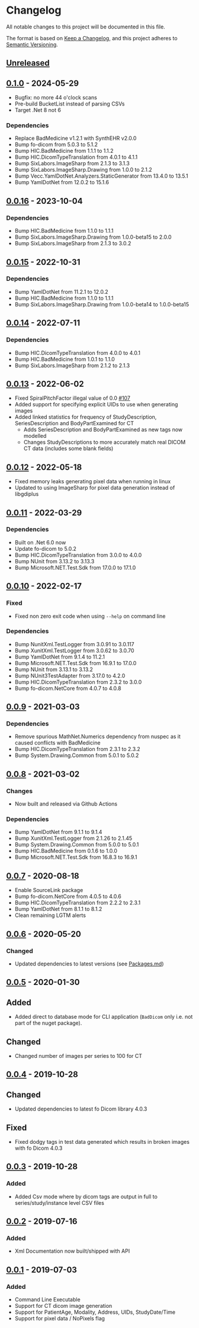 # Changelog
All notable changes to this project will be documented in this file.

The format is based on [Keep a Changelog](https://keepachangelog.com/en/1.0.0/),
and this project adheres to [Semantic Versioning](https://semver.org/spec/v2.0.0.html).


## [Unreleased]

## [0.1.0] - 2024-05-29

* Bugfix: no more 44 o'clock scans
* Pre-build BucketList instead of parsing CSVs
* Target .Net 8 not 6

### Dependencies

* Replace BadMedicine v1.2.1 with SynthEHR v2.0.0
* Bump fo-dicom from 5.0.3 to 5.1.2
* Bump HIC.BadMedicine from 1.1.1 to 1.1.2
* Bump HIC.DicomTypeTranslation from 4.0.1 to 4.1.1
* Bump SixLabors.ImageSharp from 2.1.3 to 3.1.3
* Bump SixLabors.ImageSharp.Drawing from 1.0.0 to 2.1.2
* Bump Vecc.YamlDotNet.Analyzers.StaticGenerator from 13.4.0 to 13.5.1
* Bump YamlDotNet from 12.0.2 to 15.1.6


## [0.0.16] - 2023-10-04

### Dependencies

- Bump HIC.BadMedicine from 1.1.0 to 1.1.1
- Bump SixLabors.ImageSharp.Drawing from 1.0.0-beta15 to 2.0.0
- Bump SixLabors.ImageSharp from 2.1.3 to 3.0.2

## [0.0.15] - 2022-10-31

### Dependencies

- Bump YamlDotNet from 11.2.1 to 12.0.2
- Bump HIC.BadMedicine from 1.1.0 to 1.1.1
- Bump SixLabors.ImageSharp.Drawing from 1.0.0-beta14 to 1.0.0-beta15

## [0.0.14] - 2022-07-11

### Dependencies

- Bump HIC.DicomTypeTranslation from 4.0.0 to 4.0.1
- Bump HIC.BadMedicine from 1.0.1 to 1.1.0
- Bump SixLabors.ImageSharp from 2.1.2 to 2.1.3

## [0.0.13] - 2022-06-02

- Fixed SpiralPitchFactor illegal value of 0.0 [#107](https://github.com/SMI/BadMedicine.Dicom/issues/107)
- Added support for specifying explicit UIDs to use when generating images
- Added linked statistics for frequency of StudyDescription, SeriesDescription and BodyPartExamined for CT
  - Adds SeriesDescription and BodyPartExamined as new tags now modelled
  - Changes StudyDescriptions to more accurately match real DICOM CT data (includes some blank fields)

## [0.0.12] - 2022-05-18

- Fixed memory leaks generating pixel data when running in linux
- Updated to using ImageSharp for pixel data generation instead of libgdiplus

## [0.0.11] - 2022-03-29

### Dependencies

- Built on .Net 6.0 now
- Update fo-dicom to 5.0.2
- Bump HIC.DicomTypeTranslation from 3.0.0 to 4.0.0 
- Bump NUnit from 3.13.2 to 3.13.3
- Bump Microsoft.NET.Test.Sdk from 17.0.0 to 17.1.0


## [0.0.10] - 2022-02-17

### Fixed

- Fixed non zero exit code when using `--help` on command line

### Dependencies

- Bump NunitXml.TestLogger from 3.0.91 to 3.0.117
- Bump XunitXml.TestLogger from 3.0.62 to 3.0.70
- Bump YamlDotNet from 9.1.4 to 11.2.1
- Bump Microsoft.NET.Test.Sdk from 16.9.1 to 17.0.0
- Bump NUnit from 3.13.1 to 3.13.2
- Bump NUnit3TestAdapter from 3.17.0 to 4.2.0
- Bump HIC.DicomTypeTranslation from 2.3.2 to 3.0.0 
- Bump fo-dicom.NetCore from 4.0.7 to 4.0.8

## [0.0.9] - 2021-03-03

### Dependencies

- Remove spurious MathNet.Numerics dependency from nuspec as it caused conflicts with BadMedicine
- Bump HIC.DicomTypeTranslation from 2.3.1 to 2.3.2
- Bump System.Drawing.Common from 5.0.1 to 5.0.2

## [0.0.8] - 2021-03-02

### Changes

- Now built and released via Github Actions

### Dependencies

- Bump YamlDotNet from 9.1.1 to 9.1.4
- Bump XunitXml.TestLogger from 2.1.26 to 2.1.45
- Bump System.Drawing.Common from 5.0.0 to 5.0.1
- Bump HIC.BadMedicine from 0.1.6 to 1.0.0
- Bump Microsoft.NET.Test.Sdk from 16.8.3 to 16.9.1

## [0.0.7] - 2020-08-18

- Enable SourceLink package
- Bump fo-dicom.NetCore from 4.0.5 to 4.0.6
- Bump HIC.DicomTypeTranslation from 2.2.2 to 2.3.1
- Bump YamlDotNet from 8.1.1 to 8.1.2
- Clean remaining LGTM alerts

## [0.0.6] - 2020-05-20

### Changed

- Updated dependencies to latest versions (see [Packages.md](./Packages.md))


## [0.0.5] - 2020-01-30

## Added

- Added direct to database mode for CLI application (`BadDicom` only i.e. not part of the nuget package).

## Changed

- Changed number of images per series to 100 for CT

## [0.0.4] - 2019-10-28

## Changed

- Updated dependencies to latest fo Dicom library 4.0.3

## Fixed

- Fixed dodgy tags in test data generated which results in broken images with fo Dicom 4.0.3

## [0.0.3] - 2019-10-28

### Added 

 - Added Csv mode where by dicom tags are output in full to series/study/instance level CSV files

## [0.0.2] - 2019-07-16

### Added 
 
- Xml Documentation now built/shipped with API

## [0.0.1] - 2019-07-03

### Added 

- Command Line Executable
- Support for CT dicom image generation
- Support for PatientAge, Modality, Address, UIDs, StudyDate/Time
- Support for pixel data / NoPixels flag

[Unreleased]: https://github.com/SMI/BadMedicine.Dicom/compare/v0.1.0...develop
[0.1.0]: https://github.com/SMI/BadMedicine.Dicom/compare/v0.0.16...v0.1.0
[0.0.16]: https://github.com/SMI/BadMedicine.Dicom/compare/v0.0.15...v0.0.16
[0.0.15]: https://github.com/SMI/BadMedicine.Dicom/compare/v0.0.14...v0.0.15
[0.0.14]: https://github.com/SMI/BadMedicine.Dicom/compare/v0.0.13...v0.0.14
[0.0.13]: https://github.com/SMI/BadMedicine.Dicom/compare/v0.0.12...v0.0.13
[0.0.12]: https://github.com/SMI/BadMedicine.Dicom/compare/v0.0.11...v0.0.12
[0.0.11]: https://github.com/SMI/BadMedicine.Dicom/compare/v0.0.10...v0.0.11
[0.0.10]: https://github.com/SMI/BadMedicine.Dicom/compare/v0.0.9...v0.0.10
[0.0.9]: https://github.com/SMI/BadMedicine.Dicom/compare/v0.0.8...v0.0.9
[0.0.8]: https://github.com/SMI/BadMedicine.Dicom/compare/v0.0.7...v0.0.8
[0.0.7]: https://github.com/SMI/BadMedicine.Dicom/compare/v0.0.6...v0.0.7
[0.0.6]: https://github.com/SMI/BadMedicine.Dicom/compare/v0.0.5...v0.0.6
[0.0.5]: https://github.com/SMI/BadMedicine.Dicom/compare/v0.0.4...v0.0.5
[0.0.4]: https://github.com/SMI/BadMedicine.Dicom/compare/v0.0.3...v0.0.4
[0.0.3]: https://github.com/SMI/BadMedicine.Dicom/compare/5517d7e29aaf3742e91b86288b85f692a063dba4...v0.0.3
[0.0.2]: https://github.com/SMI/BadMedicine.Dicom/compare/v0.0.1...5517d7e29aaf3742e91b86288b85f692a063dba4
[0.0.1]: https://github.com/SMI/BadMedicine.Dicom/compare/bdea963df0337e47434c3e72bde7a16a111b99a8...v0.0.1
